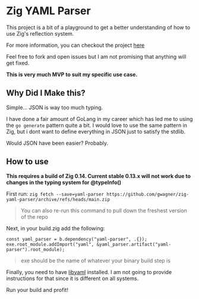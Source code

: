 # Zig YAML Parser

This project is a bit of a playground to get a better understanding of how to use Zig's reflection system.

For more information, you can checkout the project [here](https://www.valewood.org/i-wrote-a-zig-yaml-parser/)

Feel free to fork and open issues but I am not promising that anything will get fixed.

**This is very much MVP to suit my specific use case.**

## Why Did I Make this?

Simple... JSON is way too much typing.

I have done a fair amount of GoLang in my career which has led me to using the `go generate` pattern quite a bit.  I would love to use the same pattern in Zig, but i dont want to define everything in JSON just to satisfy the stdlib.

Would JSON have been easier?  Probably.

## How to use

**This requires a build of Zig 0.14.  Current stable 0.13.x will not work due to changes in the typing system for @typeInfo()**

First run: `zig fetch --save=yaml-parser https://github.com/gwagner/zig-yaml-parser/archive/refs/heads/main.zip`

> You can also re-run this command to pull down the freshest version of the repo

Next, in your build.zig add the following:

```
const yaml_parser = b.dependency("yaml-parser", .{});
exe.root_module.addImport("yaml", &yaml_parser.artifact("yaml-parser").root_module);
```

> exe should be the name of whatever your binary build step is

Finally, you need to have [libyaml](https://github.com/yaml/libyaml) installed.  I am not going to provide instructions for that since it is different on all systems.  

Run your build and profit!
